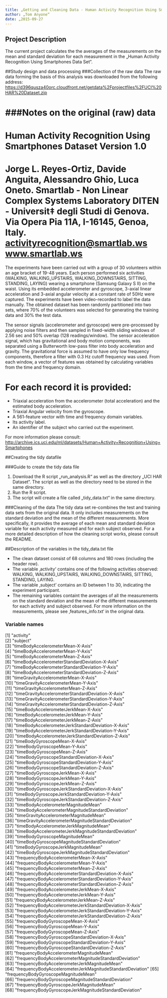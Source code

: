 ```yaml
---
title: „Getting and Cleaning Data - Human Activity Recognition Using Smartphones Dataset - Averages of Means and Standard Deviations“
author: „Tom Anyone“
date: „2015-09-27
---
```


## Project Description
The current project calculates the the averages of the measurements on the mean and standard deviation for each measurement in the „Human Activity Recognition Using Smartphones Data Set“. 

##Study design and data processing
###Collection of the raw data
The raw data forming the basis of this analysis was downloaded from the following address: https://d396qusza40orc.cloudfront.net/getdata%2Fprojectfiles%2FUCI%20HAR%20Dataset.zip

###Notes on the original (raw) data 
==================================================================
Human Activity Recognition Using Smartphones Dataset
Version 1.0
==================================================================
Jorge L. Reyes-Ortiz, Davide Anguita, Alessandro Ghio, Luca Oneto.
Smartlab - Non Linear Complex Systems Laboratory
DITEN - Universit‡ degli Studi di Genova.
Via Opera Pia 11A, I-16145, Genoa, Italy.
activityrecognition@smartlab.ws
www.smartlab.ws
==================================================================

The experiments have been carried out with a group of 30 volunteers within an age bracket of 19-48 years. Each person performed six activities (WALKING, WALKING_UPSTAIRS, WALKING_DOWNSTAIRS, SITTING, STANDING, LAYING) wearing a smartphone (Samsung Galaxy S II) on the waist. Using its embedded accelerometer and gyroscope, 3-axial linear acceleration and 3-axial angular velocity at a constant rate of 50Hz were captured. The experiments have been video-recorded to label the data manually. The obtained dataset has been randomly partitioned into two sets, where 70% of the volunteers was selected for generating the training data and 30% the test data. 

The sensor signals (accelerometer and gyroscope) were pre-processed by applying noise filters and then sampled in fixed-width sliding windows of 2.56 sec and 50% overlap (128 readings/window). The sensor acceleration signal, which has gravitational and body motion components, was separated using a Butterworth low-pass filter into body acceleration and gravity. The gravitational force is assumed to have only low frequency components, therefore a filter with 0.3 Hz cutoff frequency was used. From each window, a vector of features was obtained by calculating variables from the time and frequency domain.

For each record it is provided:
======================================
- Triaxial acceleration from the accelerometer (total acceleration) and the estimated body acceleration.
- Triaxial Angular velocity from the gyroscope. 
- A 561-feature vector with time and frequency domain variables. 
- Its activity label. 
- An identifier of the subject who carried out the experiment.

For more information please consult:
http://archive.ics.uci.edu/ml/datasets/Human+Activity+Recognition+Using+Smartphones

##Creating the tidy datafile

###Guide to create the tidy data file
1. Download the R script „run_analysis.R“ as well as the directory „UCI HAR Dataset“. The script as well as the directory need to be stored in the same directory.
2. Run the R script.
3. The script will create a file called „tidy_data.txt“ in the same directory.

###Cleaning of the data
The tidy data set re-combines the test and training data sets from the original data. It only includes measurements on the standard deviation and the mean of the different measurements. More specifically, it provides the average of each mean and standard deviation variable for each activity measured and for each subject observed.
For a more detailed description of how the cleaning script works, please consult the README.

##Description of the variables in the tidy_data.txt file
 - The clean dataset consist of 68 columns and 180 rows (including the header row).
 - The variable ‚activity‘ contains one of the following activities observed: WALKING, WALKING_UPSTAIRS, WALKING_DOWNSTAIRS, SITTING, STANDING, LAYING.
 - The variable ‚subject’ contains an ID between 1 to 30, indicating the experiment participant.
 - The remaining variables containt the averages of all the measurements on the standard deviation and the mean of the different measurements for each activity and subject observed. For more information on the measurements, please see ‚features_info.txt‘ in the original data. 

### Variable names
 [1] "activity"                                                
 [2] "subject"                                                 
 [3] "timeBodyAccelerometerMean-X-Axis"                        
 [4] "timeBodyAccelerometerMean-Y-Axis"                        
 [5] "timeBodyAccelerometerMean-Z-Axis"                        
 [6] "timeBodyAccelerometerStandardDeviation-X-Axis"           
 [7] "timeBodyAccelerometerStandardDeviation-Y-Axis"           
 [8] "timeBodyAccelerometerStandardDeviation-Z-Axis"           
 [9] "timeGravityAccelerometerMean-X-Axis"                     
[10] "timeGravityAccelerometerMean-Y-Axis"                     
[11] "timeGravityAccelerometerMean-Z-Axis"                     
[12] "timeGravityAccelerometerStandardDeviation-X-Axis"        
[13] "timeGravityAccelerometerStandardDeviation-Y-Axis"        
[14] "timeGravityAccelerometerStandardDeviation-Z-Axis"        
[15] "timeBodyAccelerometerJerkMean-X-Axis"                    
[16] "timeBodyAccelerometerJerkMean-Y-Axis"                    
[17] "timeBodyAccelerometerJerkMean-Z-Axis"                    
[18] "timeBodyAccelerometerJerkStandardDeviation-X-Axis"       
[19] "timeBodyAccelerometerJerkStandardDeviation-Y-Axis"       
[20] "timeBodyAccelerometerJerkStandardDeviation-Z-Axis"       
[21] "timeBodyGyroscopeMean-X-Axis"                            
[22] "timeBodyGyroscopeMean-Y-Axis"                            
[23] "timeBodyGyroscopeMean-Z-Axis"                            
[24] "timeBodyGyroscopeStandardDeviation-X-Axis"               
[25] "timeBodyGyroscopeStandardDeviation-Y-Axis"               
[26] "timeBodyGyroscopeStandardDeviation-Z-Axis"               
[27] "timeBodyGyroscopeJerkMean-X-Axis"                        
[28] "timeBodyGyroscopeJerkMean-Y-Axis"                        
[29] "timeBodyGyroscopeJerkMean-Z-Axis"                        
[30] "timeBodyGyroscopeJerkStandardDeviation-X-Axis"           
[31] "timeBodyGyroscopeJerkStandardDeviation-Y-Axis"           
[32] "timeBodyGyroscopeJerkStandardDeviation-Z-Axis"           
[33] "timeBodyAccelerometerMagnitudeMean"                      
[34] "timeBodyAccelerometerMagnitudeStandardDeviation"         
[35] "timeGravityAccelerometerMagnitudeMean"                   
[36] "timeGravityAccelerometerMagnitudeStandardDeviation"      
[37] "timeBodyAccelerometerJerkMagnitudeMean"                  
[38] "timeBodyAccelerometerJerkMagnitudeStandardDeviation"     
[39] "timeBodyGyroscopeMagnitudeMean"                          
[40] "timeBodyGyroscopeMagnitudeStandardDeviation"             
[41] "timeBodyGyroscopeJerkMagnitudeMean"                      
[42] "timeBodyGyroscopeJerkMagnitudeStandardDeviation"         
[43] "frequencyBodyAccelerometerMean-X-Axis"                   
[44] "frequencyBodyAccelerometerMean-Y-Axis"                   
[45] "frequencyBodyAccelerometerMean-Z-Axis"                   
[46] "frequencyBodyAccelerometerStandardDeviation-X-Axis"      
[47] "frequencyBodyAccelerometerStandardDeviation-Y-Axis"      
[48] "frequencyBodyAccelerometerStandardDeviation-Z-Axis"      
[49] "frequencyBodyAccelerometerJerkMean-X-Axis"               
[50] "frequencyBodyAccelerometerJerkMean-Y-Axis"               
[51] "frequencyBodyAccelerometerJerkMean-Z-Axis"               
[52] "frequencyBodyAccelerometerJerkStandardDeviation-X-Axis"  
[53] "frequencyBodyAccelerometerJerkStandardDeviation-Y-Axis"  
[54] "frequencyBodyAccelerometerJerkStandardDeviation-Z-Axis"  
[55] "frequencyBodyGyroscopeMean-X-Axis"                       
[56] "frequencyBodyGyroscopeMean-Y-Axis"                       
[57] "frequencyBodyGyroscopeMean-Z-Axis"                       
[58] "frequencyBodyGyroscopeStandardDeviation-X-Axis"          
[59] "frequencyBodyGyroscopeStandardDeviation-Y-Axis"          
[60] "frequencyBodyGyroscopeStandardDeviation-Z-Axis"          
[61] "frequencyBodyAccelerometerMagnitudeMean"                 
[62] "frequencyBodyAccelerometerMagnitudeStandardDeviation"    
[63] "frequencyBodyAccelerometerJerkMagnitudeMean"             
[64] "frequencyBodyAccelerometerJerkMagnitudeStandardDeviation"
[65] "frequencyBodyGyroscopeMagnitudeMean"                     
[66] "frequencyBodyGyroscopeMagnitudeStandardDeviation"        
[67] "frequencyBodyGyroscopeJerkMagnitudeMean"                 
[68] "frequencyBodyGyroscopeJerkMagnitudeStandardDeviation"                                               